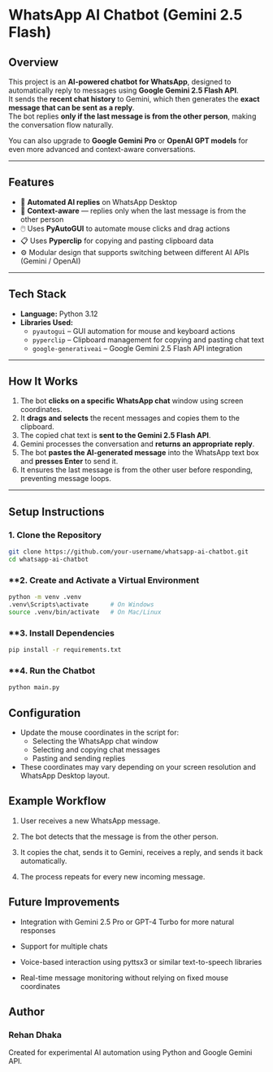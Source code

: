 # **WhatsApp AI Chatbot (Gemini 2.5 Flash)**

## **Overview**
This project is an **AI-powered chatbot for WhatsApp**, designed to automatically reply to messages using **Google Gemini 2.5 Flash API**.  
It sends the **recent chat history** to Gemini, which then generates the **exact message that can be sent as a reply**.  
The bot replies **only if the last message is from the other person**, making the conversation flow naturally.

You can also upgrade to **Google Gemini Pro** or **OpenAI GPT models** for even more advanced and context-aware conversations.

---

## **Features**
- 🤖 **Automated AI replies** on WhatsApp Desktop  
- 🧠 **Context-aware** — replies only when the last message is from the other person  
- 🖱️ Uses **PyAutoGUI** to automate mouse clicks and drag actions  
- 📋 Uses **Pyperclip** for copying and pasting clipboard data  
- ⚙️ Modular design that supports switching between different AI APIs (Gemini / OpenAI)

---

## **Tech Stack**
- **Language:** Python 3.12  
- **Libraries Used:**
  - `pyautogui` – GUI automation for mouse and keyboard actions  
  - `pyperclip` – Clipboard management for copying and pasting chat text  
  - `google-generativeai` – Google Gemini 2.5 Flash API integration  

---

## **How It Works**
1. The bot **clicks on a specific WhatsApp chat** window using screen coordinates.  
2. It **drags and selects** the recent messages and copies them to the clipboard.  
3. The copied chat text is **sent to the Gemini 2.5 Flash API**.  
4. Gemini processes the conversation and **returns an appropriate reply**.  
5. The bot **pastes the AI-generated message** into the WhatsApp text box and **presses Enter** to send it.  
6. It ensures the last message is from the other user before responding, preventing message loops.

---

## **Setup Instructions**

### **1. Clone the Repository**
```bash
git clone https://github.com/your-username/whatsapp-ai-chatbot.git
cd whatsapp-ai-chatbot
```
### **2. Create and Activate a Virtual Environment
```bash
python -m venv .venv
.venv\Scripts\activate      # On Windows
source .venv/bin/activate   # On Mac/Linux
```
### **3. Install Dependencies
```bash
pip install -r requirements.txt
```
### **4. Run the Chatbot
```bash
python main.py
```

## Configuration
- Update the mouse coordinates in the script for:
    - Selecting the WhatsApp chat window
    - Selecting and copying chat messages
    - Pasting and sending replies
- These coordinates may vary depending on your screen resolution and WhatsApp Desktop layout.

## Example Workflow

1. User receives a new WhatsApp message.

2. The bot detects that the message is from the other person.

3. It copies the chat, sends it to Gemini, receives a reply, and sends it back automatically.

4. The process repeats for every new incoming message.

## Future Improvements

- Integration with Gemini 2.5 Pro or GPT-4 Turbo for more natural responses

- Support for multiple chats

- Voice-based interaction using pyttsx3 or similar text-to-speech libraries

- Real-time message monitoring without relying on fixed mouse coordinates

## Author

### Rehan Dhaka
Created for experimental AI automation using Python and Google Gemini API.
